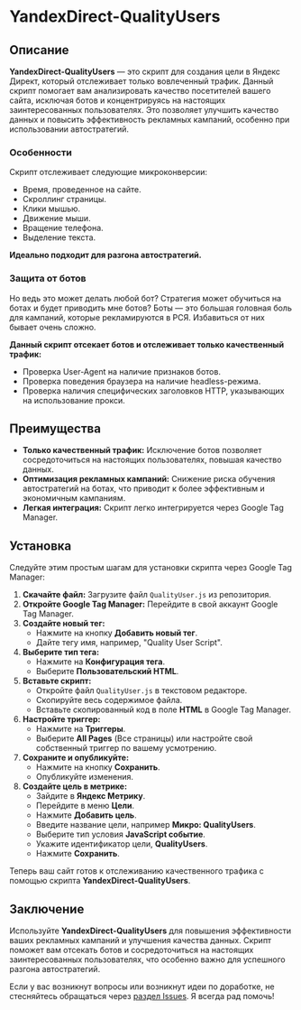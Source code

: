 # YandexDirect-QualityUsers

## Описание

**YandexDirect-QualityUsers** — это скрипт для создания цели в Яндекс Директ, который отслеживает только вовлеченный трафик. Данный скрипт помогает вам анализировать качество посетителей вашего сайта, исключая ботов и концентрируясь на настоящих заинтересованных пользователях. Это позволяет улучшить качество данных и повысить эффективность рекламных кампаний, особенно при использовании автостратегий.

### Особенности

Скрипт отслеживает следующие микроконверсии:

- Время, проведенное на сайте.
- Скроллинг страницы.
- Клики мышью.
- Движение мыши.
- Вращение телефона.
- Выделение текста.

**Идеально подходит для разгона автостратегий.**

### Защита от ботов

Но ведь это может делать любой бот? Стратегия может обучиться на ботах и будет приводить мне ботов? Боты — это большая головная боль для кампаний, которые рекламируются в РСЯ. Избавиться от них бывает очень сложно.

**Данный скрипт отсекает ботов и отслеживает только качественный трафик:**

- Проверка User-Agent на наличие признаков ботов.
- Проверка поведения браузера на наличие headless-режима.
- Проверка наличия специфических заголовков HTTP, указывающих на использование прокси.

## Преимущества

- **Только качественный трафик:** Исключение ботов позволяет сосредоточиться на настоящих пользователях, повышая качество данных.
- **Оптимизация рекламных кампаний:** Снижение риска обучения автостратегий на ботах, что приводит к более эффективным и экономичным кампаниям.
- **Легкая интеграция:** Скрипт легко интегрируется через Google Tag Manager.

## Установка

Следуйте этим простым шагам для установки скрипта через Google Tag Manager:

1. **Скачайте файл:** Загрузите файл `QualityUser.js` из репозитория.
2. **Откройте Google Tag Manager:** Перейдите в свой аккаунт Google Tag Manager.
3. **Создайте новый тег:**
   - Нажмите на кнопку **Добавить новый тег**.
   - Дайте тегу имя, например, "Quality User Script".
4. **Выберите тип тега:**
   - Нажмите на **Конфигурация тега**.
   - Выберите **Пользовательский HTML**.
5. **Вставьте скрипт:**
   - Откройте файл `QualityUser.js` в текстовом редакторе.
   - Скопируйте весь содержимое файла.
   - Вставьте скопированный код в поле **HTML** в Google Tag Manager.
6. **Настройте триггер:**
   - Нажмите на **Триггеры**.
   - Выберите **All Pages** (Все страницы) или настройте свой собственный триггер по вашему усмотрению.
7. **Сохраните и опубликуйте:**
   - Нажмите на кнопку **Сохранить**.
   - Опубликуйте изменения.
8. **Создайте цель в метрике:**
   - Зайдите в **Яндекс Метрику**.
   - Перейдите в меню **Цели**.
   - Нажмите **Добавить цель**.
   - Введите название цели, например **Микро: QualityUsers**.
   - Выберите тип условия **JavaScript событие**.
   - Укажите идентификатор цели, **QualityUsers**.
   - Нажмите **Сохранить**.

Теперь ваш сайт готов к отслеживанию качественного трафика с помощью скрипта **YandexDirect-QualityUsers**.

## Заключение

Используйте **YandexDirect-QualityUsers** для повышения эффективности ваших рекламных кампаний и улучшения качества данных. Скрипт поможет вам отсекать ботов и сосредоточиться на настоящих заинтересованных пользователях, что особенно важно для успешного разгона автостратегий.

Если у вас возникнут вопросы или возникнут идеи по доработке, не стесняйтесь обращаться через [раздел Issues](https://github.com/it-vbg/YandexDirect-QualityUsers/issues). Я всегда рад помочь!
